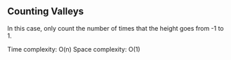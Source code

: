 ## Counting Valleys

In this case, only count the number of times that the height goes from -1 to 1. 

Time complexity: O(n)
Space complexity: O(1)